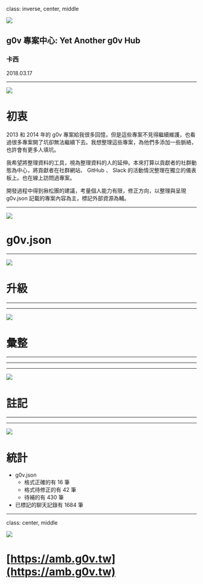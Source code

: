 class: inverse, center, middle

<img class="robot" src="./img/robot-only.svg" />

## g0v 專案中心: Yet Another g0v Hub
### 卡西

2018.03.17

---

<img class="robot" src="./img/robot-only.svg" />

# 初衷 

2013 和 2014 年的 g0v 專案給我很多回憶，但是這些專案不見得繼續維護，也看過很多專案開了坑卻無法繼續下去。我想整理這些專案，為他們多添加一些脈絡，也許會有更多人填坑。

我希望將整理資料的工具，視為整理資料的人的延伸。本來打算以貢獻者的社群動態為中心，將貢獻者在社群網站、 GitHub 、 Slack 的活動情況整理在獨立的儀表板上。也在線上訪問過專案。

開發過程中得到揪松團的建議，考量個人能力有限，修正方向，以整理與呈現 g0v.json 記載的專案內容為主，標記外部資源為輔。

---

<img class="robot-hide" src="./img/robot-only.svg" />

# g0v.json

<div id="metadata-as-repo" class="static-image centered"></div>

---

<img class="robot-hide" src="./img/robot-only.svg" />

# 升級

<div id="metadata-upgrade" class="static-image centered"></div>

---

<div id="metadata-pr" class="static-image"></div>

---

<img class="robot-hide" src="./img/robot-only.svg" />

# 彙整

<div id="metadata-group" class="static-image centered"></div>

---

<div id="metadata-group-list" class="static-image"></div>

---

<div id="metadata-group-1" class="static-image"></div>

---

<img class="robot-hide" src="./img/robot-only.svg" />

# 註記

<div id="tagging" class="static-image centered"></div>

---

<div id="tagging-0" class="static-image"></div>

---

<img class="robot" src="./img/robot-only.svg" />

# 統計

* g0v.json
  * 格式正確的有 16 筆
  * 格式待修正的有 42 筆
  * 待補的有 430 筆
* 已標記的聊天記錄有 1684 筆

---

class: center, middle

<img class="robot" src="./img/robot-back.svg" />

# [https://amb.g0v.tw](https://amb.g0v.tw)
